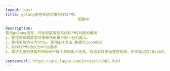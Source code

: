 ```yaml
---                
layout: post       
title: golang客控系统对接别样红PMS
                                招募中
           
description: 
使用golang语言，开发知能客控系统和PMS对接的模块：
1、客控系统和需求对接模块部署于同一台机器上。
2、客控系统协议为http，使用get方法,数据为json格式
3、别样红PMS协议为http通讯
4、需求为定时获取PSM系统中每个房间客人信息，将信息转发给客控系统，时间延迟在10s以内。
     
contenturl: https://pro.lagou.com/project/7462.html      
---                 
```

